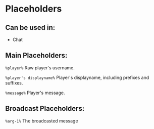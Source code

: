 # Placeholders

## Can be used in:

- Chat

## Main Placeholders:

```%player%``` Raw player's username.

```%player's displayname%``` Player's displayname, including prefixes and suffixes.

```%message%``` Player's message.

## Broadcast Placeholders:

```%arg-1%``` The broadcasted message
